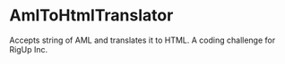 # AmlToHtmlTranslator
Accepts string of AML and translates it to HTML. A coding challenge for RigUp Inc.
